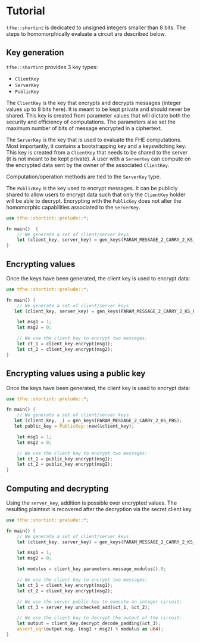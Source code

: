 # Tutorial

`tfhe::shortint` is dedicated to unsigned integers smaller than 8 bits. The steps to homomorphically evaluate a circuit are described below.

## Key generation

`tfhe::shortint` provides 3 key types:

* `ClientKey`
* `ServerKey`
* `PublicKey`

The `ClientKey` is the key that encrypts and decrypts messages (integer values up to 8 bits here). It is meant to be kept private and should never be shared. This key is created from parameter values that will dictate both the security and efficiency of computations. The parameters also set the maximum number of bits of message encrypted in a ciphertext.

The `ServerKey` is the key that is used to evaluate the FHE computations. Most importantly, it contains a bootstrapping key and a keyswitching key. This key is created from a `ClientKey` that needs to be shared to the server (it is not meant to be kept private). A user with a `ServerKey` can compute on the encrypted data sent by the owner of the associated `ClientKey`.

Computation/operation methods are tied to the `ServerKey` type.

The `PublicKey` is the key used to encrypt messages. It can be publicly shared to allow users to encrypt data such that only the `ClientKey` holder will be able to decrypt. Encrypting with the `PublicKey` does not alter the homomorphic capabilities associated to the `ServerKey`.

```rust
use tfhe::shortint::prelude::*;

fn main()  {
    // We generate a set of client/server keys
    let (client_key, server_key) = gen_keys(PARAM_MESSAGE_2_CARRY_2_KS_PBS);
}
```

## Encrypting values

Once the keys have been generated, the client key is used to encrypt data:

```rust
use tfhe::shortint::prelude::*;

fn main() {
    // We generate a set of client/server keys
   let (client_key, server_key) = gen_keys(PARAM_MESSAGE_2_CARRY_2_KS_PBS);

    let msg1 = 1;
    let msg2 = 0;

    // We use the client key to encrypt two messages:
    let ct_1 = client_key.encrypt(msg1);
    let ct_2 = client_key.encrypt(msg2);
}
```

## Encrypting values using a public key

Once the keys have been generated, the client key is used to encrypt data:

```rust
use tfhe::shortint::prelude::*;

fn main() {
    // We generate a set of client/server keys
   let (client_key, _) = gen_keys(PARAM_MESSAGE_2_CARRY_2_KS_PBS);
   let public_key = PublicKey::new(&client_key);

    let msg1 = 1;
    let msg2 = 0;

    // We use the client key to encrypt two messages:
    let ct_1 = public_key.encrypt(msg1);
    let ct_2 = public_key.encrypt(msg2);
}
```

## Computing and decrypting

Using the `server_key`, addition is possible over encrypted values. The resulting plaintext is recovered after the decryption via the secret client key.

```rust
use tfhe::shortint::prelude::*;

fn main() {
    // We generate a set of client/server keys
    let (client_key, server_key) = gen_keys(PARAM_MESSAGE_2_CARRY_2_KS_PBS);

    let msg1 = 1;
    let msg2 = 0;

    let modulus = client_key.parameters.message_modulus().0;

    // We use the client key to encrypt two messages:
    let ct_1 = client_key.encrypt(msg1);
    let ct_2 = client_key.encrypt(msg2);

    // We use the server public key to execute an integer circuit:
    let ct_3 = server_key.unchecked_add(&ct_1, &ct_2);

    // We use the client key to decrypt the output of the circuit:
    let output = client_key.decrypt_decode_padding(&ct_3);
    assert_eq!(output.msg, (msg1 + msg2) % modulus as u64);
}
```
